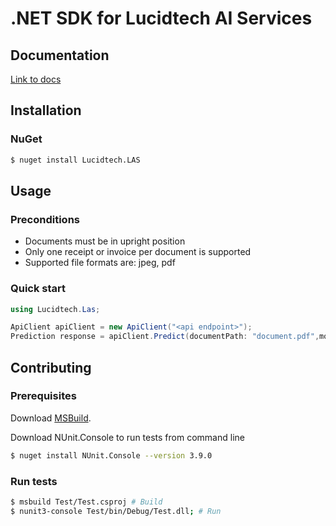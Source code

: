 # .NET SDK for Lucidtech AI Services

## Documentation

[Link to docs](https://docs.lucidtech.ai/dotnet/v1/index.html)

## Installation

### NuGet

```bash
$ nuget install Lucidtech.LAS
```

## Usage

### Preconditions

- Documents must be in upright position
- Only one receipt or invoice per document is supported
- Supported file formats are: jpeg, pdf

### Quick start

```C#
using Lucidtech.Las;

ApiClient apiClient = new ApiClient("<api endpoint>");
Prediction response = apiClient.Predict(documentPath: "document.pdf",modelName: "invoice");
```

## Contributing

### Prerequisites
Download [MSBuild](https://github.com/Microsoft/msbuild).

Download NUnit.Console to run tests from command line 
```bash
$ nuget install NUnit.Console --version 3.9.0
```

### Run tests

```bash
$ msbuild Test/Test.csproj # Build 
$ nunit3-console Test/bin/Debug/Test.dll; # Run
```

